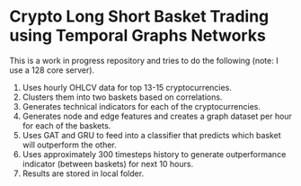 # Crypto Long Short Basket Trading using Temporal Graphs Networks 

This is a work in progress repository and tries to do the following (note: I use a 128 core server).

1. Uses hourly OHLCV data for top 13-15 cryptocurrencies.
2. Clusters them into two baskets based on correlations.
3. Generates technical indicators for each of the cryptocurrencies.
4. Generates node and edge features and creates a graph dataset per hour for each of the baskets.
5. Uses GAT and GRU to feed into a classifier that predicts which basket will outperform the other.
6. Uses approximately 300 timesteps history to generate outperformance indicator (between baskets) for next 10 hours.
7. Results are stored in local folder.
